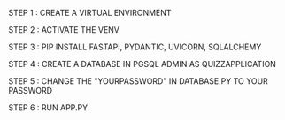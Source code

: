 STEP 1 : CREATE A VIRTUAL ENVIRONMENT

STEP 2 : ACTIVATE THE VENV

STEP 3 : PIP INSTALL FASTAPI, PYDANTIC, UVICORN, SQLALCHEMY

STEP 4 : CREATE A DATABASE IN PGSQL ADMIN AS QUIZZAPPLICATION

STEP 5 : CHANGE THE "YOURPASSWORD" IN DATABASE.PY TO YOUR PASSWORD

STEP 6 : RUN APP.PY
